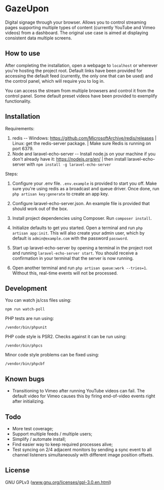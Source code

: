 # GazeUpon
Digital signage through your browser. Allows you to control streaming pages supporting multiple types of content (currently YouTube and Vimeo videos) from a dashboard. The original use case is aimed at displaying consistent data multiple screens.

## How to use

After completing the installation, open a webpage to `localhost` or wherever you're hosting the project root. Default links have been provided for accessing the default feed (currently, the only one that can be used) and the control panel, which will require you to log in.

You can access the stream from multiple browsers and control it from the control panel. Some default preset videos have been provided to exemplify functionality.

## Installation

Requirements:
1. redis -- Windows: https://github.com/MicrosoftArchive/redis/releases | Linux: get the redis-server package. | Make sure Redis is running on port 6379.
2. Node and laravel-echo-server
-- Install node.js on your machine if you don't already have it: https://nodejs.org/en/ | then install laravel-echo-server with `npm install -g laravel-echo-server`

Steps:
1. Configure your .env file. `.env.example` is provided to start you off. Make sure you're using redis as a broadcast and queue driver.
Once done, run `php artisan key:generate` to create an app key.

2. Configure laravel-echo-server.json. An example file is provided that should work out of the box.

3. Install project dependencies using Composer. Run `composer install`.

4. Initialize defaults to get you started. Open a terminal and run `php artisan app:init`. This will also create your admin user,
which by default is `admin@example.com` with the password `password`. 

5. Start up laravel-echo-server by opening a terminal in the project root and running `laravel-echo-server start`.
You should receive a confirmation in your terminal that the server is now running.

6. Open another terminal and run `php artisan queue:work --tries=1`. Without this, real-time events will not be processed.

## Development

You can watch js/css files using: 

`npm run watch-poll`

PHP tests are run using:
 
 `/vendor/bin/phpunit`

PHP code style is PSR2. Checks against it can be run using:

`/vendor/bin/phpcs`

Minor code style problems can be fixed using:

`/vendor/bin/phpcbf` 

## Known bugs

- Transitioning to Vimeo after running YouTube videos can fail. The default video for Vimeo causes this by firing end-of-video events
right after initializing.

## Todo

- More test coverage;
- Support multiple feeds / multiple users;
- Simplify / automate install;
- Find easier way to keep required processes alive;
- Test syncing on 2/4 adjacent monitors by sending a sync event to all channel listeners simultaneously with different image position offsets.

## License

GNU GPLv3 (www.gnu.org/licenses/gpl-3.0.en.html)